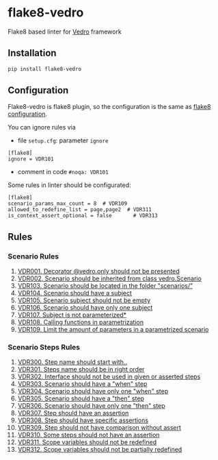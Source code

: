 # flake8-vedro
Flake8 based linter for [Vedro](https://vedro.io/) framework

## Installation

```bash
pip install flake8-vedro
```

## Configuration
Flake8-vedro is flake8 plugin, so the configuration is the same as [flake8 configuration](https://flake8.pycqa.org/en/latest/user/configuration.html).

You can ignore rules via
- file `setup.cfg`: parameter `ignore`
```editorconfig
[flake8]
ignore = VDR101
```
- comment in code `#noqa: VDR101`

Some rules in linter should be configurated:
```editorconfig
[flake8]
scenario_params_max_count = 8  # VDR109
allowed_to_redefine_list = page,page2  # VDR311
is_context_assert_optional = false       # VDR313
```

## Rules

### Scenario Rules
1. [VDR001. Decorator @vedro.only should not be presented](./flake8_vedro/rules/VDR101.md)
2. [VDR002. Scenario should be inherited from class vedro.Scenario](./flake8_vedro/rules/VDR102.md)
3. [VDR103. Scenario should be located in the folder "scenarios/”](./flake8_vedro/rules/VDR103.md)
4. [VDR104. Scenario should have a subject](./flake8_vedro/rules/VDR104.md)
5. [VDR105. Scenario subject should not be empty](./flake8_vedro/rules/VDR105.md)
6. [VDR106. Scenario should have only one subject](./flake8_vedro/rules/VDR106.md)
7. [VDR107. Subject is not parameterized*](./flake8_vedro/rules/VDR107.md)
8. [VDR108. Calling functions in parametrization](./flake8_vedro/rules/VDR108.md)
9. [VDR109. Limit the amount of parameters in a parametrized scenario](./flake8_vedro/rules/VDR109.md)


###  Scenario Steps Rules
1. [VDR300. Step name should start with..](./flake8_vedro/rules/VDR300.md)
2. [VDR301. Steps name should be in right order](./flake8_vedro/rules/VDR301.md)
3. [VDR302. Interface should not be used in given or asserted steps](./flake8_vedro/rules/VDR302.md)
4. [VDR303. Scenario should have a "when" step](./flake8_vedro/rules/VDR303.md)
5. [VDR304. Scenario should have only one "when" step](./flake8_vedro/rules/VDR304.md)
6. [VDR305. Scenario should have a "then" step](./flake8_vedro/rules/VDR305.md)
7. [VDR306. Scenario should have only one "then" step](./flake8_vedro/rules/VDR306.md)
8. [VDR307. Step should have an assertion](./flake8_vedro/rules/VDR307.md)
9. [VDR308. Step should have specific assertions](./flake8_vedro/rules/VDR308.md)
10. [VDR309. Step should not have comparison without assert](./flake8_vedro/rules/VDR309.md)
11. [VDR310. Some steps should not have an assertion](./flake8_vedro/rules/VDR310.md)
12. [VDR311. Scope variables should not be redefined](./flake8_vedro/rules/VDR311.md)
13. [VDR312. Scope variables should not be partially redefined](./flake8_vedro/rules/VDR312.md)
